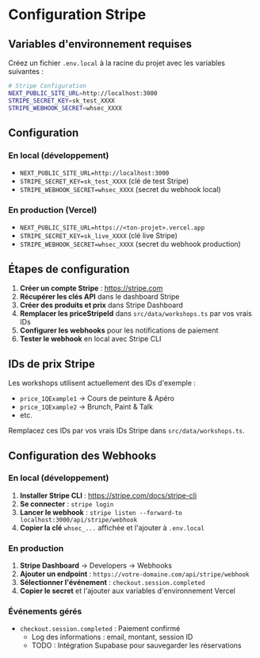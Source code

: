 # Configuration Stripe

## Variables d'environnement requises

Créez un fichier `.env.local` à la racine du projet avec les variables suivantes :

```bash
# Stripe Configuration
NEXT_PUBLIC_SITE_URL=http://localhost:3000
STRIPE_SECRET_KEY=sk_test_XXXX
STRIPE_WEBHOOK_SECRET=whsec_XXXX
```

## Configuration

### En local (développement)
- `NEXT_PUBLIC_SITE_URL=http://localhost:3000`
- `STRIPE_SECRET_KEY=sk_test_XXXX` (clé de test Stripe)
- `STRIPE_WEBHOOK_SECRET=whsec_XXXX` (secret du webhook local)

### En production (Vercel)
- `NEXT_PUBLIC_SITE_URL=https://<ton-projet>.vercel.app`
- `STRIPE_SECRET_KEY=sk_live_XXXX` (clé live Stripe)
- `STRIPE_WEBHOOK_SECRET=whsec_XXXX` (secret du webhook production)

## Étapes de configuration

1. **Créer un compte Stripe** : https://stripe.com
2. **Récupérer les clés API** dans le dashboard Stripe
3. **Créer des produits et prix** dans Stripe Dashboard
4. **Remplacer les priceStripeId** dans `src/data/workshops.ts` par vos vrais IDs
5. **Configurer les webhooks** pour les notifications de paiement
6. **Tester le webhook** en local avec Stripe CLI

## IDs de prix Stripe

Les workshops utilisent actuellement des IDs d'exemple :
- `price_1QExample1` → Cours de peinture & Apéro
- `price_1QExample2` → Brunch, Paint & Talk
- etc.

Remplacez ces IDs par vos vrais IDs Stripe dans `src/data/workshops.ts`.

## Configuration des Webhooks

### En local (développement)

1. **Installer Stripe CLI** : https://stripe.com/docs/stripe-cli
2. **Se connecter** : `stripe login`
3. **Lancer le webhook** : `stripe listen --forward-to localhost:3000/api/stripe/webhook`
4. **Copier la clé** `whsec_...` affichée et l'ajouter à `.env.local`

### En production

1. **Stripe Dashboard** → Developers → Webhooks
2. **Ajouter un endpoint** : `https://votre-domaine.com/api/stripe/webhook`
3. **Sélectionner l'événement** : `checkout.session.completed`
4. **Copier le secret** et l'ajouter aux variables d'environnement Vercel

### Événements gérés

- `checkout.session.completed` : Paiement confirmé
  - Log des informations : email, montant, session ID
  - TODO : Intégration Supabase pour sauvegarder les réservations
